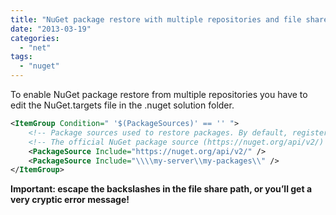 ```yaml
---
title: "NuGet package restore with multiple repositories and file shares"
date: "2013-03-19"
categories: 
  - "net"
tags: 
  - "nuget"
---
```


To enable NuGet package restore from multiple repositories you have to edit the NuGet.targets file in the .nuget solution folder.

```xml
<ItemGroup Condition=" '$(PackageSources)' == '' ">
    <!-- Package sources used to restore packages. By default, registered sources under %APPDATA%\NuGet\NuGet.Config will be used -->
    <!-- The official NuGet package source (https://nuget.org/api/v2/) will be excluded if package sources are specified and it does not appear in the list -->
    <PackageSource Include="https://nuget.org/api/v2/" />
    <PackageSource Include="\\\\my-server\\my-packages\\" />
</ItemGroup>
```

**Important: escape the backslashes in the file share path, or you’ll get a very cryptic error message!**
